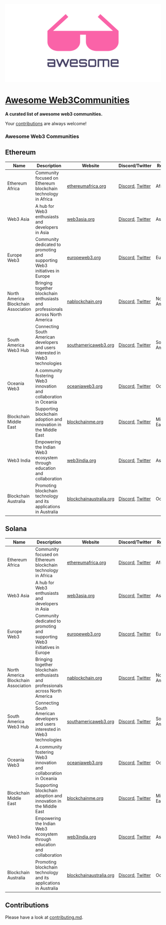 ![Awesome Web3Communities](web3-communities.png)

# [Awesome Web3Communities](https://github.com/devcraft1/awesome-web3-communities)

**A curated list of awesome web3 communities.**

Your [contributions](contributing.md) are always welcome!

### Awesome Web3 Communities

## Ethereum

| Name                                 | Description                                                                     | Website                                                     | Discord/Twitter                                                                   | Region        | Country   |
| ------------------------------------ | ------------------------------------------------------------------------------- | ----------------------------------------------------------- | --------------------------------------------------------------------------------- | ------------- | --------- |
| Ethereum Africa                      | Community focused on Ethereum blockchain technology in Africa                   | [ethereumafrica.org](https://ethereumafrica.org/)           | [Discord](discord.gg/ethereum-africa), [Twitter](twitter.com/ethereumafrica)      | Africa        | -         |
| Web3 Asia                            | A hub for Web3 enthusiasts and developers in Asia                               | [web3asia.org](https://web3asia.org/)                       | [Discord](discord.gg/web3-asia), [Twitter](twitter.com/web3asia)                  | Asia          | -         |
| Europe Web3                          | Community dedicated to promoting and supporting Web3 initiatives in Europe      | [europeweb3.org](https://europeweb3.org/)                   | [Discord](discord.gg/europe-web3), [Twitter](twitter.com/europeweb3)              | Europe        | -         |
| North America Blockchain Association | Bringing together blockchain enthusiasts and professionals across North America | [nablockchain.org](https://nablockchain.org/)               | [Discord](discord.gg/nablockchain), [Twitter](twitter.com/nablockchain)           | North America | -         |
| South America Web3 Hub               | Connecting South American developers and users interested in Web3 technologies  | [southamericaweb3.org](https://southamericaweb3.org/)       | [Discord](discord.gg/south-america-web3), [Twitter](twitter.com/southamericaweb3) | South America | -         |
| Oceania Web3                         | A community fostering Web3 innovation and collaboration in Oceania              | [oceaniaweb3.org](https://oceaniaweb3.org/)                 | [Discord](discord.gg/oceania-web3), [Twitter](twitter.com/oceaniaweb3)            | Oceania       | -         |
| Blockchain Middle East               | Supporting blockchain adoption and innovation in the Middle East                | [blockchainme.org](https://blockchainme.org/)               | [Discord](discord.gg/blockchain-me), [Twitter](twitter.com/blockchainme)          | Middle East   | -         |
| Web3 India                           | Empowering the Indian Web3 ecosystem through education and collaboration        | [web3india.org](https://web3india.org/)                     | [Discord](discord.gg/web3-india), [Twitter](twitter.com/web3india)                | Asia          | India     |
| Blockchain Australia                 | Promoting blockchain technology and its applications in Australia               | [blockchainaustralia.org](https://blockchainaustralia.org/) | [Discord](discord.gg/blockchain-australia), [Twitter](twitter.com/blockchainau)   | Oceania       | Australia |

## Solana

| Name                                 | Description                                                                     | Website                                                     | Discord/Twitter                                                                   | Region        | Country   |
| ------------------------------------ | ------------------------------------------------------------------------------- | ----------------------------------------------------------- | --------------------------------------------------------------------------------- | ------------- | --------- |
| Ethereum Africa                      | Community focused on Ethereum blockchain technology in Africa                   | [ethereumafrica.org](https://ethereumafrica.org/)           | [Discord](discord.gg/ethereum-africa), [Twitter](twitter.com/ethereumafrica)      | Africa        | -         |
| Web3 Asia                            | A hub for Web3 enthusiasts and developers in Asia                               | [web3asia.org](https://web3asia.org/)                       | [Discord](discord.gg/web3-asia), [Twitter](twitter.com/web3asia)                  | Asia          | -         |
| Europe Web3                          | Community dedicated to promoting and supporting Web3 initiatives in Europe      | [europeweb3.org](https://europeweb3.org/)                   | [Discord](discord.gg/europe-web3), [Twitter](twitter.com/europeweb3)              | Europe        | -         |
| North America Blockchain Association | Bringing together blockchain enthusiasts and professionals across North America | [nablockchain.org](https://nablockchain.org/)               | [Discord](discord.gg/nablockchain), [Twitter](twitter.com/nablockchain)           | North America | -         |
| South America Web3 Hub               | Connecting South American developers and users interested in Web3 technologies  | [southamericaweb3.org](https://southamericaweb3.org/)       | [Discord](discord.gg/south-america-web3), [Twitter](twitter.com/southamericaweb3) | South America | -         |
| Oceania Web3                         | A community fostering Web3 innovation and collaboration in Oceania              | [oceaniaweb3.org](https://oceaniaweb3.org/)                 | [Discord](discord.gg/oceania-web3), [Twitter](twitter.com/oceaniaweb3)            | Oceania       | -         |
| Blockchain Middle East               | Supporting blockchain adoption and innovation in the Middle East                | [blockchainme.org](https://blockchainme.org/)               | [Discord](discord.gg/blockchain-me), [Twitter](twitter.com/blockchainme)          | Middle East   | -         |
| Web3 India                           | Empowering the Indian Web3 ecosystem through education and collaboration        | [web3india.org](https://web3india.org/)                     | [Discord](discord.gg/web3-india), [Twitter](twitter.com/web3india)                | Asia          | India     |
| Blockchain Australia                 | Promoting blockchain technology and its applications in Australia               | [blockchainaustralia.org](https://blockchainaustralia.org/) | [Discord](discord.gg/blockchain-australia), [Twitter](twitter.com/blockchainau)   | Oceania       | Australia |

## Contributions

Please have a look at [contributing.md](contributing.md).

